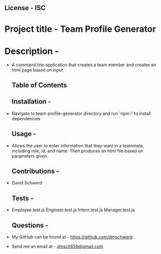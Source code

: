 
  ## License - ISC
  # Project title - Team Profile Generator
  # Description - 
* A command line application that creates a team member and creates an html page based on input

  ## Table of Contents
  ## Installation - 
* Navigate to team-profile-generator directory and run 'npm i' to install dependencies

  ## Usage - 
* Allows the user to enter information that they want in a teammate, including role, id, and name. Then produces an html file based on parameters given.

  ## Contributions - 
* David Schwerd 

  ## Tests - 
* Employee.test.js
Engineer.test.js
Intern.test.js
Manager.test.js

  ## Questions - 
* My GitHub can be found at - https://github.com/dmschwerd
* Send me an email at - dmsch656@gmail.com 